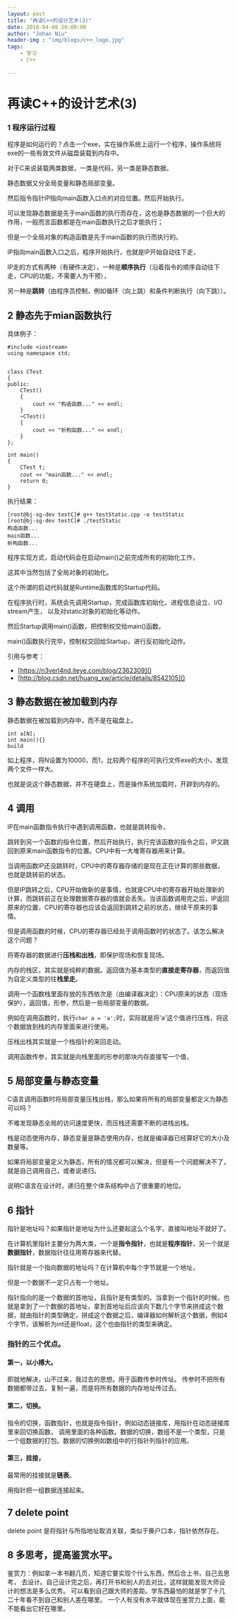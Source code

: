 ```yaml
---
layout: post
title: "再读C++的设计艺术(3)"
date: 2018-04-08 20:00:00
author: "Johan Niu"
header-img : "img/blogs/c++_logo.jpg"
tags:
    - 学习
    - C++
       
---
```


# 再读C++的设计艺术(3)

### 1 程序运行过程

程序是如何运行的？点击一个exe，实在操作系统上运行一个程序，操作系统将exe的一些有效文件从磁盘装载到内存中。

对于C来说装载两类数据，一类是代码，另一类是静态数据。

静态数据又分全局变量和静态局部变量。

然后指令指针IP指向main函数入口点的对应位置。然后开始执行。

可以发现静态数据是先于main函数的执行而存在，这也是静态数据的一个巨大的作用，一般而言函数都是在main函数执行之后才能执行；

但是一个全局对象的构造函数是先于main函数的执行而执行的。

IP指向main函数入口之后，程序开始执行，也就是IP开始自动往下走，

IP走的方式有两种（有硬件决定），一种是**顺序执行**（沿着指令的顺序自动往下走，CPU的功能，不需要人为干预），

另一种是**跳转**（由程序员控制，例如循环（向上跳）和条件判断执行（向下跳））。


## 2 静态先于mian函数执行

具体例子：

	#include <iostream>  
	using namespace std;  
	  
	  
	class CTest  
	{  
	public:  
	    CTest()  
	    {  
	        cout << "构造函数..." << endl;  
	    }  
	    ~CTest()  
	    {  
	        cout << "析构函数..." << endl;  
	    }  
	};  
	  
	int main()  
	{  
	    CTest t;
	    cout << "main函数..." << endl;
	    return 0;  
	}  

执行结果：

	[root@bj-sg-dev testC]# g++ testStatic.cpp -o testStatic
	[root@bj-sg-dev testC]# ./testStatic
	构造函数...
	main函数...
	析构函数...


程序实现方式，启动代码会在启动main()之前完成所有的初始化工作，

这其中当然包括了全局对象的初始化。

这个所谓的启动代码就是Runtime函数库的Startup代码。

在程序执行时，系统会先调用Startup，完成函数库初始化、进程信息设立、I/O stream产生，
以及对static对象的初始化等动作。

然后Startup调用main()函数，把控制权交给main()函数。

main()函数执行完毕，控制权交回给Startup，进行反初始化动作。


引用与参考：

* [https://n3verl4nd.iteye.com/blog/2362309]()
* [http://blog.csdn.net/huang_xw/article/details/8542105]()

## 3 静态数据在被加载到内存

静态数据在被加载到内存中，而不是在磁盘上。

	int a[N];
	int main(){}
	build

如上程序，将N设置为10000，而1，比较两个程序的可执行文件exe的大小，发现两个文件一样大。

也就是说这个静态数据，并不在硬盘上，而是操作系统加载时，开辟到内存的。

## 4 调用

IP在main函数指令执行中遇到调用函数，也就是跳转指令，

跳转到另一个函数的指令位置，然后开始执行，执行完该函数的指令之后，IP又跳回到原来main函数指令的位置。CPU中有一大堆寄存器用来计算。

当调用函数IP还没跳转时，CPU中的寄存器存储的是现在正在计算的那些数据，也就是跳转前的状态。

但是IP跳转之后，CPU开始做新的是事情，也就是CPU中的寄存器开始处理新的计算，而跳转前正在处理数据寄存器的值就会丢失。当该函数调用完之后，IP返回原来的位置，CPU的寄存器也应该会返回到跳转之前的状态，继续干原来的事情。

但是调用函数的时候，CPU的寄存器已经处于调用函数时的状态了。该怎么解决这个问题？

将寄存器的数据进行**压栈和出栈**，即保护现场和恢复现场。 

内存的栈区，其实就是纯粹的数据。返回值为基本类型的**直接走寄存器**，而返回值为自定义类型的往**栈里走**。

调用一个函数栈里面存放的东西依次是（由编译器决定）：CPU原来的状态（现场保护），返回值，形参，然后是一些局部变量的数据。

例如在调用函数时，执行`char a = 'a';`时，实际就是将'a'这个值进行压栈，将这个数据放到栈的内存里面来进行使用。

压栈出栈其实就是一个栈指针的来回走动。

调用函数传参，其实就是向栈里面的形参的那块内存直接写一个值，

## 5 局部变量与静态变量

C语言调用函数时将局部变量压栈出栈，那么如果将所有的局部变量都定义为静态可以吗？

不难发现静态全局的访问速度更快，而压栈还需要不断的进栈出栈。

栈是动态使用内存，静态变量是静态使用内存，也就是编译器已经算好它的大小及数量等。

如果将局部变量定义为静态，所有的情况都可以解决，但是有一个问题解决不了，就是自己调用自己，或者说递归。

说明C语言在设计时，递归在整个体系结构中占了很重要的地位。

## 6 指针

指针是地址吗？如果指针是地址为什么还要起这么个名字，直接叫地址不就好了。

在计算机里指针主要分为两大类，一个是**指令指针**，也就是**程序指针**，另一个就是**数据指针**，数据指针往往用寄存器来代替。

指针就是一个指向数据的地址吗？在计算机中每个字节就是一个地址，

但是一个数据不一定只占有一个地址。

指针指向的是一个数据的首地址，且指针是有类型的。当拿到一个指针的时候，也就是拿到了一个数据的首地址，拿到首地址后应该向下数几个字节来拼成这个数据，就由指针的类型确定，拼成这个数据之后，编译器如何解析这个数据，例如4个字节，该解析为int还是float，这个也由指针的类型来确定。
 
### 指针的三个优点。
#### 第一，以小搏大。

即就地解决，山不过来，我过去的思想。用于函数传参时传址。
传参时不把所有数据都带过去，复制一遍，而是将所有数据的内存地址传过去。

#### 第二，切换。

指令的切换，函数指针，也就是指令指针，例如动态链接库，用指针在动态链接库里来回切换函数，
调用里面的各种函数。数据的切换，数组不是一个类型，只是一个组数据的打包。数据的切换例如数组中的行指针列指针的应用。

#### 第三，挂接，

最常用的挂接就是**链表**。

用指针把一组数据连接起来。


## 7 delete point

delete point 是将指针与所指地址取消关联，类似于撕户口本，指针依然存在。

## 8 多思考，提高鉴赏水平。

鉴赏力：例如拿一本书翻几页，知道它要实现个什么东西，然后合上书，自己去思考，
去设计。自己设计完之后，再打开书和别人的去对比，这样就能发现大师设计的想法是多么优秀。
可以看到自己跟大师的差距。学东西最怕的就是学了十几二十年看不到自己和别人差在哪里。
一个人有没有水平就体现在鉴赏力上面，能不能看出它好在哪里。